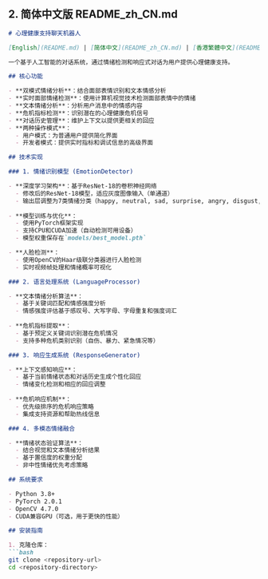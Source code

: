 
## 2. 简体中文版 README_zh_CN.md

```markdown:h%3A%5C%5B1%5DEdUHK%5COneDrive%20-%20The%20Education%20University%20of%20Hong%20Kong%5C%5B1%5DEdUHK%20Y1%20S2%5CINT2093%20%20n%20network%5Cgroup%20project%5Cbrandnew_test%5CREADME_zh_CN.md
# 心理健康支持聊天机器人

[English](README.md) | [简体中文](README_zh_CN.md) | [香港繁體中文](README_zh_HK.md)

一个基于人工智能的对话系统，通过情绪检测和响应式对话为用户提供心理健康支持。

## 核心功能

- **双模式情绪分析**：结合面部表情识别和文本情感分析
- **实时面部情绪检测**：使用计算机视觉技术检测面部表情中的情绪
- **文本情绪分析**：分析用户消息中的情感内容
- **危机指标检测**：识别潜在的心理健康危机信号
- **对话历史管理**：维护上下文以提供更相关的回应
- **两种操作模式**：
  - 用户模式：为普通用户提供简化界面
  - 开发者模式：提供实时指标和调试信息的高级界面

## 技术实现

### 1. 情绪识别模型 (EmotionDetector)

- **深度学习架构**：基于ResNet-18的卷积神经网络
  - 修改后的ResNet-18模型，适应灰度图像输入（单通道）
  - 输出层调整为7类情绪分类（happy, neutral, sad, surprise, angry, disgust, fear）
  
- **模型训练与优化**：
  - 使用PyTorch框架实现
  - 支持CPU和CUDA加速（自动检测可用设备）
  - 模型权重保存在`models/best_model.pth`

- **人脸检测**：
  - 使用OpenCV的Haar级联分类器进行人脸检测
  - 实时视频帧处理和情绪概率可视化

### 2. 语言处理系统 (LanguageProcessor)

- **文本情绪分析算法**：
  - 基于关键词匹配和情感强度分析
  - 情感强度评估基于感叹号、大写字母、字母重复和强度词汇
  
- **危机指标提取**：
  - 基于预定义关键词识别潜在危机情况
  - 支持多种危机类别识别（自伤、暴力、紧急情况等）

### 3. 响应生成系统 (ResponseGenerator)

- **上下文感知响应**：
  - 基于当前情绪状态和对话历史生成个性化回应
  - 情绪变化检测和相应的回应调整
  
- **危机响应机制**：
  - 优先级排序的危机响应策略
  - 集成支持资源和帮助热线信息

### 4. 多模态情绪融合

- **情绪状态验证算法**：
  - 结合视觉和文本情绪分析结果
  - 基于置信度的权重分配
  - 非中性情绪优先考虑策略

## 系统要求

- Python 3.8+
- PyTorch 2.0.1
- OpenCV 4.7.0
- CUDA兼容GPU（可选，用于更快的性能）

## 安装指南

1. 克隆仓库：
```bash
git clone <repository-url>
cd <repository-directory>
